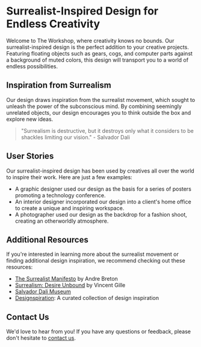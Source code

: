 <!--font:Poppins-->

# Surrealist-Inspired Design for Endless Creativity

Welcome to The Workshop, where creativity knows no bounds. Our surrealist-inspired design is the perfect addition to your creative projects. Featuring floating objects such as gears, cogs, and computer parts against a background of muted colors, this design will transport you to a world of endless possibilities.

## Inspiration from Surrealism

Our design draws inspiration from the surrealist movement, which sought to unleash the power of the subconscious mind. By combining seemingly unrelated objects, our design encourages you to think outside the box and explore new ideas.

> "Surrealism is destructive, but it destroys only what it considers to be shackles limiting our vision." - Salvador Dali

## User Stories

Our surrealist-inspired design has been used by creatives all over the world to inspire their work. Here are just a few examples:

- A graphic designer used our design as the basis for a series of posters promoting a technology conference.
- An interior designer incorporated our design into a client's home office to create a unique and inspiring workspace.
- A photographer used our design as the backdrop for a fashion shoot, creating an otherworldly atmosphere.

## Additional Resources

If you're interested in learning more about the surrealist movement or finding additional design inspiration, we recommend checking out these resources:

- [The Surrealist Manifesto](#) by Andre Breton
- [Surrealism: Desire Unbound](#) by Vincent Gille
- [Salvador Dali Museum](#)
- [Designspiration](#): A curated collection of design inspiration

## Contact Us

We'd love to hear from you! If you have any questions or feedback, please don't hesitate to [contact us](#).

<!--

Write me content for website with wallpaper which alt text is:

"A surrealist-inspired wallpaper with floating objects such as gears, cogs, and computer parts, against a background of muted colors."

The name/title of the page should not be 1:1 copy of the alt text but rather a real content of the website which is using this wallpaper.

- Use markdown format 
- Start with heading
- Heading should be short and concise
- The content should look like a real website 
- The website should not be about the wallpaper, wallpaper is just a related background
- Heading should be contain work "wallpaper" or "background"
- Include real sections like references, contact, user stories, etc. use things relevant to the page purpose.
- Feel free to use structure like headings, bullets, numbering, blockquotes, paragraphs, horizontal lines, etc.
- You can use formatting like bold or _italic_
- You can include UTF-8 emojis
- Links should be only #hash anchors (and you can refer to the document itself)
- Do not include images


---


# The Workshop: Unleash Your Creativity with Our Surrealist-Inspired Wallpaper

Welcome to The Workshop, a place where creativity knows no bounds. Our surrealist-inspired wallpaper is the perfect backdrop for your next project. Featuring floating objects such as gears, cogs, and computer parts against a background of muted colors, this wallpaper will transport you to a world of endless possibilities.

## Inspiration from the Surrealist Movement

Our wallpaper draws inspiration from the surrealist movement, which sought to unleash the power of the subconscious mind. By combining seemingly unrelated objects, our wallpaper encourages you to think outside the box and explore new ideas.

> "Surrealism is destructive, but it destroys only what it considers to be shackles limiting our vision." - Salvador Dali

## User Stories

Our wallpaper has been used by creatives all over the world to inspire their work. Here are just a few examples:

- A graphic designer used our wallpaper as the background for a series of posters promoting a technology conference.
- An interior designer incorporated our wallpaper into a client's home office to create a unique and inspiring workspace.
- A photographer used our wallpaper as the backdrop for a fashion shoot, creating an otherworldly atmosphere.

## References

If you're interested in learning more about the surrealist movement, we recommend checking out these resources:

- [The Surrealist Manifesto](#) by Andre Breton
- [Surrealism: Desire Unbound](#) by Vincent Gille
- [Salvador Dali Museum](#)

## Contact Us

We would love to hear from you! If you have any questions or feedback, please don't hesitate to [contact us](#).


---


Heading should not include word "wallpaper". The website should not be about the wallpaper itself, wallpaper is just a related background, rewrite whole content.


---


# Unleash Your Creativity with Surrealist-Inspired Design

Welcome to The Workshop, a place where creativity knows no bounds. Our surrealist-inspired design is the perfect backdrop for your next project. Featuring floating objects such as gears, cogs, and computer parts against a background of muted colors, this design will transport you to a world of endless possibilities.

## Inspiration from the Surrealist Movement

Our design draws inspiration from the surrealist movement, which sought to unleash the power of the subconscious mind. By combining seemingly unrelated objects, our design encourages you to think outside the box and explore new ideas.

> "Surrealism is destructive, but it destroys only what it considers to be shackles limiting our vision." - Salvador Dali

## User Stories

Our surrealist-inspired design has been used by creatives all over the world to inspire their work. Here are just a few examples:

- A graphic designer used our design as the basis for a series of posters promoting a technology conference.
- An interior designer incorporated our design into a client's home office to create a unique and inspiring workspace.
- A photographer used our design as the backdrop for a fashion shoot, creating an otherworldly atmosphere.

## References

If you're interested in learning more about the surrealist movement, we recommend checking out these resources:

- [The Surrealist Manifesto](#) by Andre Breton
- [Surrealism: Desire Unbound](#) by Vincent Gille
- [Salvador Dali Museum](#)

## Contact Us

We would love to hear from you! If you have any questions or feedback, please don't hesitate to [contact us](#).


---


Heading is too long, rewrite whole content.


---


# Surrealist-Inspired Design for Your Creative Projects

Welcome to The Workshop, where creativity knows no bounds. Our surrealist-inspired design is the perfect addition to your next project. Featuring floating objects such as gears, cogs, and computer parts against a background of muted colors, this design will transport you to a world of endless possibilities.

## Inspiration from the Surrealist Movement

Our design draws inspiration from the surrealist movement, which sought to unleash the power of the subconscious mind. By combining seemingly unrelated objects, our design encourages you to think outside the box and explore new ideas.

> "Surrealism is destructive, but it destroys only what it considers to be shackles limiting our vision." - Salvador Dali

## User Stories

Our surrealist-inspired design has been used by creatives all over the world to inspire their work. Here are just a few examples:

- A graphic designer used our design as the basis for a series of posters promoting a technology conference.
- An interior designer incorporated our design into a client's home office to create a unique and inspiring workspace.
- A photographer used our design as the backdrop for a fashion shoot, creating an otherworldly atmosphere.

## Resources

If you're interested in learning more about the surrealist movement or finding additional design inspiration, we recommend checking out these resources:

- [The Surrealist Manifesto](#) by Andre Breton
- [Surrealism: Desire Unbound](#) by Vincent Gille
- [Salvador Dali Museum](#)
- [Designspiration](#): A curated collection of design inspiration

## Contact Us

We would love to hear from you! If you have any questions or feedback, please don't hesitate to [contact us](#).


---


Heading is too long, rewrite whole content.


---


# Surrealist-Inspired Design for Endless Creativity

Welcome to The Workshop, where creativity knows no bounds. Our surrealist-inspired design is the perfect addition to your creative projects. Featuring floating objects such as gears, cogs, and computer parts against a background of muted colors, this design will transport you to a world of endless possibilities.

## Inspiration from Surrealism

Our design draws inspiration from the surrealist movement, which sought to unleash the power of the subconscious mind. By combining seemingly unrelated objects, our design encourages you to think outside the box and explore new ideas.

> "Surrealism is destructive, but it destroys only what it considers to be shackles limiting our vision." - Salvador Dali

## User Stories

Our surrealist-inspired design has been used by creatives all over the world to inspire their work. Here are just a few examples:

- A graphic designer used our design as the basis for a series of posters promoting a technology conference.
- An interior designer incorporated our design into a client's home office to create a unique and inspiring workspace.
- A photographer used our design as the backdrop for a fashion shoot, creating an otherworldly atmosphere.

## Additional Resources

If you're interested in learning more about the surrealist movement or finding additional design inspiration, we recommend checking out these resources:

- [The Surrealist Manifesto](#) by Andre Breton
- [Surrealism: Desire Unbound](#) by Vincent Gille
- [Salvador Dali Museum](#)
- [Designspiration](#): A curated collection of design inspiration

## Contact Us

We'd love to hear from you! If you have any questions or feedback, please don't hesitate to [contact us](#).


---


Write me a Google font which is best fitting for the website.

Pick from the list:
- IBM Plex Sans
- Montserrat
- Great Vibes
- Poppins
- Inter
- Playfair Display
- Futura
- Alegreya
- Open Sans
- Lato
- Dancing Script
- Roboto
- Exo 2
- Raleway
- Barlow Condensed
- Lobster
- Orbitron


Write just the font name nothing else.


---


Poppins

-->
